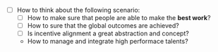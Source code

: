 - [ ]  How to think about the following scenario:
    - [ ]  How to make sure that people are able to make the **best work**?
    - [ ]  How to sure that the global outcomes are achieved?
    - [ ]  Is incentive alignment a great abstraction and concept?
    - How to manage and integrate high performace talents?
